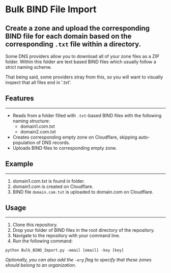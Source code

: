 # Bulk BIND File Import

Create a zone and upload the corresponding BIND file for each domain based on the corresponding `.txt` file within a directory.
---

Some DNS providers allow you to download all of your zone files as a ZIP folder. Within this folder are text based BIND files which usually follow a strict naming scheme.

That being said, some providers stray from this, so you will want to visually inspect that all files end in '.txt'.


## Features
---
* Reads from a folder filled with `.txt`-based BIND files with the following naming structure:
  * domain1.com.txt
  * domain2.com.txt
* Creates corresponding empty zone on Cloudflare, skipping auto-population of DNS records.
* Uploads BIND files to corresponding empty zone.


## Example
---

1. domain1.com.txt is found in folder.
2. domain1.com is created on Cloudflare.
3. BIND file `domain.com.txt` is uploaded to domain.com on Cloudflare.



## Usage
---
1. Clone this repository.
2. Drop your folder of BIND files in the root directory of the repository.
3. Navigate to the repository with your command line.
3. Run the following command:
```
python Bulk_BIND_Import.py -email [email] -key [key] 
```
_Optionally, you can also add the `-org` flag to specify that these zones should belong to an organization._
